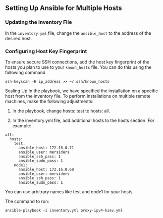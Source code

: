 ## Setting Up Ansible for Multiple Hosts

### Updating the Inventory File
In the `inventory.yml` file, change the `ansible_host` to the address of the desired host.

### Configuring Host Key Fingerprint
To ensure secure SSH connections, add the host key fingerprint of the hosts you plan to use to your `known_hosts` file. You can do this using the following command:

```shell
ssh-keyscan -H ip_address >> ~/.ssh/known_hosts
```
Scaling Up
In the playbook, we have specified the installation on a specific host from the inventory file. To perform installations on multiple remote machines, make the following adjustments:

1. In the playbook, change hosts: test to hosts: all.

2. In the inventory.yml file, add additional hosts to the hosts section. For example:
```shell
all:
  hosts:
    test:
      ansible_host: 172.16.0.71
      ansible_user: mersiders
      ansible_ssh_pass: 1
      ansible_sudo_pass: 1
    node1:
      ansible_host: 172.16.0.68
      ansible_user: mersiders
      ansible_ssh_pass: 1
      ansible_sudo_pass: 1
```
You can use arbitrary names like test and node1 for your hosts.


The command to run:
```shell
ansible-playbook -i inventory.yml proxy-ipv4-kiev.yml
```
